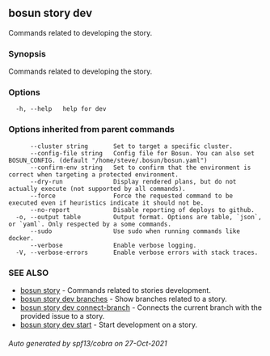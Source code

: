 ## bosun story dev

Commands related to developing the story.

### Synopsis

Commands related to developing the story.

### Options

```
  -h, --help   help for dev
```

### Options inherited from parent commands

```
      --cluster string       Set to target a specific cluster.
      --config-file string   Config file for Bosun. You can also set BOSUN_CONFIG. (default "/home/steve/.bosun/bosun.yaml")
      --confirm-env string   Set to confirm that the environment is correct when targeting a protected environment.
      --dry-run              Display rendered plans, but do not actually execute (not supported by all commands).
      --force                Force the requested command to be executed even if heuristics indicate it should not be.
      --no-report            Disable reporting of deploys to github.
  -o, --output table         Output format. Options are table, `json`, or `yaml`. Only respected by a some commands.
      --sudo                 Use sudo when running commands like docker.
      --verbose              Enable verbose logging.
  -V, --verbose-errors       Enable verbose errors with stack traces.
```

### SEE ALSO

* [bosun story](bosun_story.md)	 - Commands related to stories development.
* [bosun story dev branches](bosun_story_dev_branches.md)	 - Show branches related to a story.
* [bosun story dev connect-branch](bosun_story_dev_connect-branch.md)	 - Connects the current branch with the provided issue to a story.
* [bosun story dev start](bosun_story_dev_start.md)	 - Start development on a story.

###### Auto generated by spf13/cobra on 27-Oct-2021

